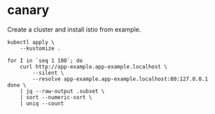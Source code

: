 # canary

Create a cluster and install istio from example.

```
kubectl apply \
    --kustomize .
```

```
for I in `seq 1 100`; do
    curl http://app-example.app-example.localhost \
        --silent \
        --resolve app-example.app-example.localhost:80:127.0.0.1
done \
    | jq --raw-output .subset \
    | sort --numeric-sort \
    | uniq --count
```
